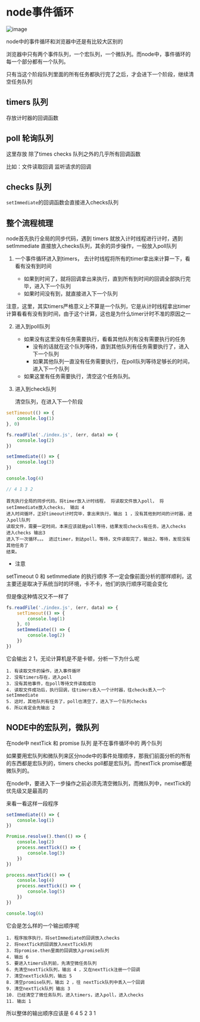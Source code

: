 # node事件循环

![image](https://user-gold-cdn.xitu.io/2020/7/24/1737fe6072145007?w=690&h=378&f=jpeg&s=28669)

node中的事件循环和浏览器中还是有比较大区别的

浏览器中只有两个事件队列，一个宏队列，一个微队列。而node中，事件循环的每一个部分都有一个队列。

只有当这个阶段队列里面的所有任务都执行完了之后，才会进下一个阶段，继续清空任务队列


## timers 队列

存放计时器的回调函数

## poll 轮询队列

这里存放 除了times checks 队列之外的几乎所有回调函数

比如：文件读取回调  监听请求的回调

## checks 队列

`setImmediate`的回调函数会直接进入checks队列

## 整个流程梳理

node首先执行全局的同步代码，遇到 timers 就放入计时线程进行计时，遇到 setImmediate 直接放入checks队列，其余的异步操作，一般放入poll队列

1. 一个事件循环进入到timers， 去计时线程将所有的timer拿出来计算一下，看看有没有到时间

   - 如果到时间了，就将回调拿出来执行，直到所有到时间的回调全部执行完毕，进入下一个队列
   - 如果时间没有到，就直接进入下一个队列

注意，这里，其实timers严格意义上不算是一个队列，它是从计时线程拿出timer计算看看有没有到时间，由于这个计算，这也是为什么timer计时不准的原因之一

2. 进入到poll队列
   
    - 如果没有这里没有任务需要执行，看看其他队列有没有需要执行的任务
        - 没有的话就在这个队列等待，直到其他队列有任务需要执行了，进入下一个队列
        - 如果其他队列一直没有任务需要执行，在poll队列等待足够长的时间，进入下一个队列
    - 如果这里有任务需要执行，清空这个任务队列。

3. 进入到check队列
    
    清空队列，在进入下一个阶段

```js
setTimeout(() => {
    console.log(1)
}, 0)

fs.readFile('./index.js', (err, data) => {
    console.log(2)
})

setImmediate(() => {
    console.log(3)
})

console.log(4)

// 4 1 3 2
```

    首先执行全局的同步代码，将timer放入计时线程， 将读取文件放入poll， 将setImmediate放入checks， 输出 4
    进入时间循环，正好timeout计时完毕，拿出来执行，输出 1 ，没有其他到时间的计时器，进入poll队列
    读取文件，需要一定时间，本来应该就是poll等待，结果发现checks有任务，进入checks
    进入checks 输出3
    进入下一次循环。。。 进过timer，到达poll，等待，文件读取完了，输出2，等待，发现没有其他任务了
    结束。

- 注意

setTimeout 0 和 setImmediate 的执行顺序 不一定会像前面分析的那样顺利，这主要还是取决于系统当时的环境，卡不卡，他们的执行顺序可能会变化

但是像这种情况又不一样了

```js
fs.readFile('./index.js', (err, data) => {
    setTimeout(() => {
        console.log(1)
    }, 0)
    setImmediate(() => {
        console.log(2)
    })
})
```
它会输出 2 1，无论计算机是不是卡顿，分析一下为什么呢

    1. 有读取文件的操作，进入事件循环
    2. 没有timers存在，进入poll
    3. 没有其他事件，在poll等待文件读取成功
    4. 读取文件成功后，执行回调，往timers丢入一个计时器，往checks丢入一个setImmediate
    5. 这时，其他队列有任务了，poll也清空了，进入下一个队列checks
    6. 所以肯定会先输出 2 


## NODE中的宏队列，微队列

在node中 nextTick 和 promise 队列 是不在事件循环中的 两个队列

如果要用宏队列和微队列来区分node中的事件处理顺序，那我们前面分析的所有的东西都是宏队列的，timers  checks  poll都是宏队列。而nextTick promise都是微队列的。

在node中，要进入下一步操作之前必须先清空微队列，而微队列中，nextTick的优先级又是最高的

来看一看这样一段程序

```js
setImmediate(() => {
    console.log(1)
})

Promise.resolve().then(() => {
    console.log(2)
    process.nextTick(() => {
        console.log(3)
    })
})

process.nextTick(() => {
    console.log(4)
    process.nextTick(() => {
        console.log(5)
    })
})

console.log(6)
```

它会是怎么样的一个输出顺序呢

    1. 程序按序执行，将setImmediate的回调放入checks
    2. 将nextTick的回调放入nextTick队列
    3. 将promise.then里面的回调放入promise队列
    4. 输出 6
    5. 要进入timers队列前，先清空微任务队列
    6. 先清空nextTick队列，输出 4 ，又在nextTick注册一个回调
    7. 清空nextTick队列，输出 5
    8. 清空promise队列，输出 2 ，往 nextTick队列中丢入一个回调
    9. 清空nextTick队列 输出 3
    10. 已经清空了微任务队列，进入timers，进入poll，进入checks
    11. 输出 1

所以整体的输出顺序应该是 6 4 5 2 3 1